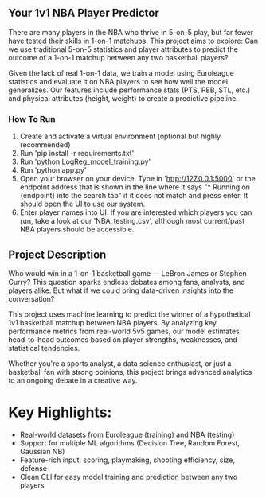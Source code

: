 ## Your 1v1 NBA Player Predictor

There are many players in the NBA who thrive in 5-on-5 play, but far fewer have tested their skills in 1-on-1 matchups. This project aims to explore:
Can we use traditional 5-on-5 statistics and player attributes to predict the outcome of a 1-on-1 matchup between any two basketball players?

Given the lack of real 1-on-1 data, we train a model using Euroleague statistics and evaluate it on NBA players to see how well the model generalizes. Our features include performance stats (PTS, REB, STL, etc.) and physical attributes (height, weight) to create a predictive pipeline. 

### How To Run
1. Create and activate a virtual environment (optional but highly recommended)
2. Run 'pip install -r requirements.txt'
3. Run 'python LogReg_model_training.py'
4. Run 'python app.py'
5. Open your browser on your device. Type in 'http://127.0.0.1:5000' or the endpoint address that is shown in the line where it says "* Running on {endpoint} into the search tab" if it does not match and press enter. It should open the UI to use our system.
6. Enter player names into UI. If you are interested which players you can run, take a look at our 'NBA_testing.csv', although most current/past NBA players should be accessible.

## Project Description
Who would win in a 1-on-1 basketball game — LeBron James or Stephen Curry?
This question sparks endless debates among fans, analysts, and players alike. But what if we could bring data-driven insights into the conversation?

This project uses machine learning to predict the winner of a hypothetical 1v1 basketball matchup between NBA players. By analyzing key performance metrics from real-world 5v5 games, our model estimates head-to-head outcomes based on player strengths, weaknesses, and statistical tendencies.

Whether you're a sports analyst, a data science enthusiast, or just a basketball fan with strong opinions, this project brings advanced analytics to an ongoing debate in a creative way.

# Key Highlights:
- Real-world datasets from Euroleague (training) and NBA (testing)
- Support for multiple ML algorithms (Decision Tree, Random Forest, Gaussian NB)
- Feature-rich input: scoring, playmaking, shooting efficiency, size, defense
- Clean CLI for easy model training and prediction between any two players
